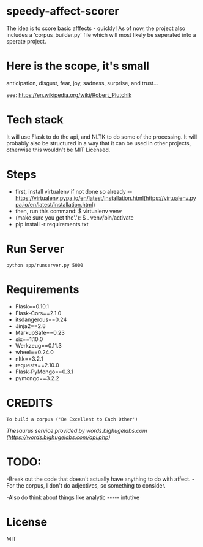 # speedy-affect-scorer
The idea is to score basic afffects - quickly! As of now, the project also includes a 'corpus_builder.py' file which will most likely be seperated into a sperate project.

# Here is the scope, it's small
anticipation,
disgust,
fear,
joy,
sadness,
surprise,
and trust...

see: https://en.wikipedia.org/wiki/Robert_Plutchik

# Tech stack
It will use Flask to do the api, and NLTK to do some of the processing. It will probably also be structured in a way that it can be used in other projects, otherwise this wouldn't be MIT Licensed.


# Steps
* first, install virtualenv if not done so already -- https://virtualenv.pypa.io/en/latest/installation.html(https://virtualenv.pypa.io/en/latest/installation.html)
* then, run this command: $ virtualenv venv
* (make sure you get the'.'): $ . venv/bin/activate
* pip install -r requirements.txt

# Run Server

```
python app/runserver.py 5000
```


# Requirements

* Flask==0.10.1
* Flask-Cors==2.1.0
* itsdangerous==0.24
* Jinja2==2.8
* MarkupSafe==0.23
* six==1.10.0
* Werkzeug==0.11.3
* wheel==0.24.0
* nltk==3.2.1
* requests==2.10.0
* Flask-PyMongo==0.3.1
* pymongo==3.2.2



# CREDITS
```
To build a corpus ('Be Excellent to Each Other')
```

_Thesaurus service provided by words.bighugelabs.com (https://words.bighugelabs.com/api.php)_



# TODO:
-Break out the code that doesn't actually have anything to do with affect.
-For the corpus, I don't do adjectives, so something to consider.

-Also do think about things like analytic ----- intutive

# License

MIT
